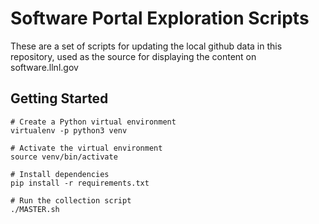 # Software Portal Exploration Scripts

These are a set of scripts for updating the local github data in this repository, used as the source for displaying the content on software.llnl.gov

## Getting Started

```
# Create a Python virtual environment
virtualenv -p python3 venv

# Activate the virtual environment
source venv/bin/activate

# Install dependencies
pip install -r requirements.txt

# Run the collection script
./MASTER.sh
```
